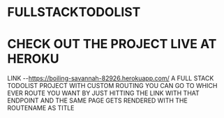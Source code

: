 # FULLSTACKTODOLIST
# CHECK OUT THE PROJECT LIVE AT HEROKU 
LINK --https://boiling-savannah-82926.herokuapp.com/
A FULL STACK TODOLIST PROJECT WITH CUSTOM ROUTING YOU CAN GO TO WHICH EVER ROUTE YOU WANT BY JUST HITTING THE LINK WITH THAT ENDPOINT AND THE SAME PAGE GETS RENDERED WITH THE ROUTENAME AS TITLE

